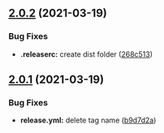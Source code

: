## [2.0.2](https://github.com/oscles/pokemon-names/compare/v2.0.1...v2.0.2) (2021-03-19)


### Bug Fixes

* **.releaserc:** create dist folder ([268c513](https://github.com/oscles/pokemon-names/commit/268c513340a83a84f1f81a65af77f28db56e7bcd))

## [2.0.1](https://github.com/oscles/pokemon-names/compare/v2.0.0...v2.0.1) (2021-03-19)


### Bug Fixes

* **release.yml:** delete tag name ([b9d7d2a](https://github.com/oscles/pokemon-names/commit/b9d7d2a466e5f7c305c8512d25065ac21370e99d))
